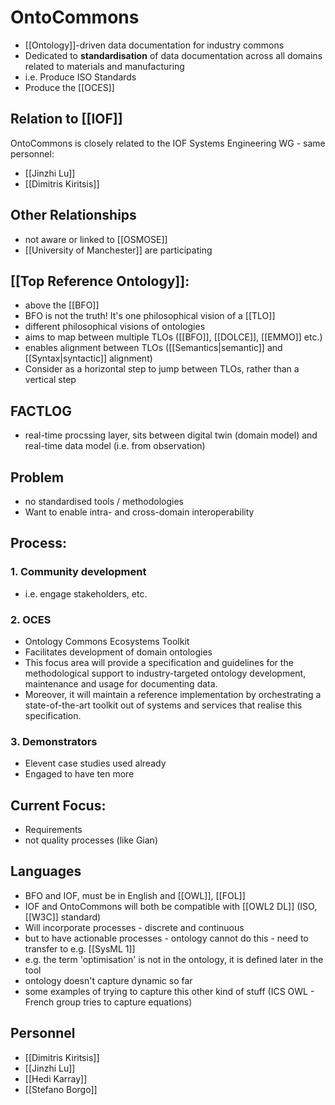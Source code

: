 # OntoCommons
 - [[Ontology]]-driven data documentation for industry commons
 - Dedicated to **standardisation** of data documentation across all domains related to materials and manufacturing
 - i.e. Produce ISO Standards
 - Produce the [[OCES]]

## Relation to [[IOF]]
OntoCommons is closely related to the IOF Systems Engineering WG - same personnel:
 - [[Jinzhi Lu]]
 - [[Dimitris Kiritsis]]


## Other Relationships
 - not aware or linked to [[OSMOSE]]
 - [[University of Manchester]] are participating


## [[Top Reference Ontology]]:
 - above the [[BFO]]
 - BFO is not the truth! It's one philosophical vision of a [[TLO]]
 - different philosophical visions of ontologies
 - aims to map between multiple TLOs ([[BFO]], [[DOLCE]], [[EMMO]] etc.)
 - enables alignment between TLOs ([[Semantics|semantic]] and [[Syntax|syntactic]] alignment)
 - Consider as a horizontal step to jump between TLOs, rather than a vertical step


## FACTLOG
- real-time procssing layer, sits between digital twin (domain model) and real-time data model (i.e. from observation)


## Problem
 - no standardised tools / methodologies
 - Want to enable intra- and cross-domain interoperability


## Process:
### 1. Community development
 - i.e. engage stakeholders, etc.
### 2. OCES
 - Ontology Commons Ecosystems Toolkit
 - Facilitates development of domain ontologies
 - This focus area will provide a specification and guidelines for the methodological support to industry-targeted ontology development, maintenance and usage for documenting data.
 - Moreover, it will maintain a reference implementation by orchestrating a state-of-the-art toolkit out of systems and services that realise this specification.
### 3. Demonstrators
 - Elevent case studies used already
 - Engaged to have ten more


## Current Focus:
 - Requirements
 - not quality processes (like Gian)


## Languages
 - BFO and IOF, must be in English and [[OWL]], [[FOL]]
 - IOF and OntoCommons will both be compatible with [[OWL2 DL]] (ISO, [[W3C]] standard)
 - Will incorporate processes - discrete and continuous
 - but to have actionable processes - ontology cannot do this - need to transfer to e.g. [[SysML 1]]
 - e.g. the term 'optimisation' is not in the ontology, it is defined later in the tool
 - ontology doesn't capture dynamic so far
 - some examples of trying to capture this other kind of stuff (ICS OWL - French group tries to capture equations)


## Personnel
 - [[Dimitris Kiritsis]]
 - [[Jinzhi Lu]]
 - [[Hedi Karray]]
 - [[Stefano Borgo]]
 